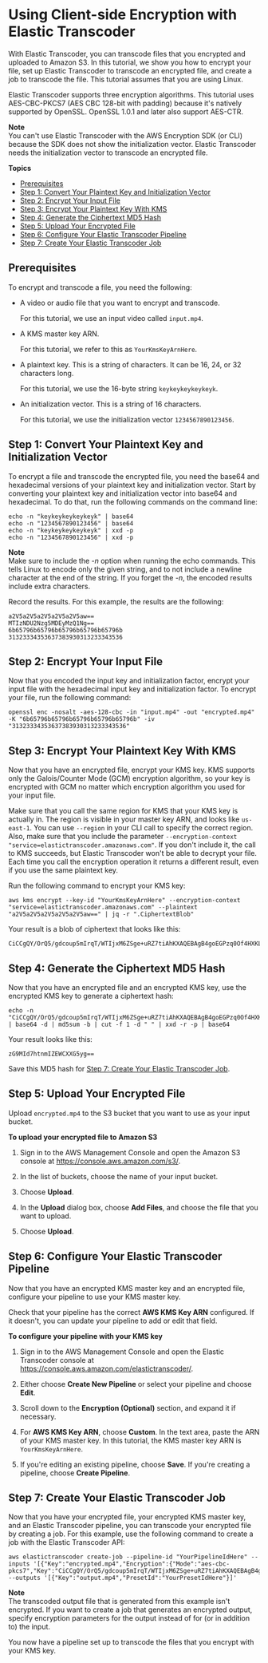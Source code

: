 # Using Client\-side Encryption with Elastic Transcoder<a name="encrypted-tutorial"></a>

With Elastic Transcoder, you can transcode files that you encrypted and uploaded to Amazon S3\. In this tutorial, we show you how to encrypt your file, set up Elastic Transcoder to transcode an encrypted file, and create a job to transcode the file\. This tutorial assumes that you are using Linux\. 

Elastic Transcoder supports three encryption algorithms\. This tutorial uses AES\-CBC\-PKCS7 \(AES CBC 128\-bit with padding\) because it's natively supported by OpenSSL\. OpenSSL 1\.0\.1 and later also support AES\-CTR\.

**Note**  
You can't use Elastic Transcoder with the AWS Encryption SDK \(or CLI\) because the SDK does not show the initialization vector\. Elastic Transcoder needs the initialization vector to transcode an encrypted file\.

**Topics**
+ [Prerequisites](#client-side-encryption-prerequisites)
+ [Step 1: Convert Your Plaintext Key and Initialization Vector](#step-1)
+ [Step 2: Encrypt Your Input File](#step-2)
+ [Step 3: Encrypt Your Plaintext Key With KMS](#step-3)
+ [Step 4: Generate the Ciphertext MD5 Hash](#step-4)
+ [Step 5: Upload Your Encrypted File](#step-5)
+ [Step 6: Configure Your Elastic Transcoder Pipeline](#step-6)
+ [Step 7: Create Your Elastic Transcoder Job](#step-7)

## Prerequisites<a name="client-side-encryption-prerequisites"></a>

To encrypt and transcode a file, you need the following:
+ A video or audio file that you want to encrypt and transcode\. 

  For this tutorial, we use an input video called `input.mp4`\.
+ A KMS master key ARN\.

  For this tutorial, we refer to this as `YourKmsKeyArnHere`\. 
+ A plaintext key\. This is a string of characters\. It can be 16, 24, or 32 characters long\. 

  For this tutorial, we use the 16\-byte string `keykeykeykeykeyk`\.
+ An initialization vector\. This is a string of 16 characters\.

  For this tutorial, we use the initialization vector `1234567890123456`\. 

## Step 1: Convert Your Plaintext Key and Initialization Vector<a name="step-1"></a>

To encrypt a file and transcode the encrypted file, you need the base64 and hexadecimal versions of your plaintext key and initialization vector\. Start by converting your plaintext key and initialization vector into base64 and hexadecimal\. To do that, run the following commands on the command line:

```
echo -n "keykeykeykeykeyk" | base64
echo -n "1234567890123456" | base64
echo -n "keykeykeykeykeyk" | xxd -p
echo -n "1234567890123456" | xxd -p
```

**Note**  
Make sure to include the *\-n* option when running the echo commands\. This tells Linux to encode only the given string, and to not include a newline character at the end of the string\. If you forget the *\-n*, the encoded results include extra characters\.

Record the results\. For this example, the results are the following: 

```
a2V5a2V5a2V5a2V5a2V5aw==
MTIzNDU2Nzg5MDEyMzQ1Ng==
6b65796b65796b65796b65796b65796b
31323334353637383930313233343536
```

## Step 2: Encrypt Your Input File<a name="step-2"></a>

Now that you encoded the input key and initialization factor, encrypt your input file with the hexadecimal input key and initialization factor\. To encrypt your file, run the following command: 

```
openssl enc -nosalt -aes-128-cbc -in "input.mp4" -out "encrypted.mp4" -K "6b65796b65796b65796b65796b65796b" -iv "31323334353637383930313233343536"
```

## Step 3: Encrypt Your Plaintext Key With KMS<a name="step-3"></a>

Now that you have an encrypted file, encrypt your KMS key\. KMS supports only the Galois/Counter Mode \(GCM\) encryption algorithm, so your key is encrypted with GCM no matter which encryption algorithm you used for your input file\. 

Make sure that you call the same region for KMS that your KMS key is actually in\. The region is visible in your master key ARN, and looks like `us-east-1`\. You can use `--region` in your CLI call to specify the correct region\. Also, make sure that you include the parameter `--encryption-context "service=elastictranscoder.amazonaws.com"`\. If you don't include it, the call to KMS succeeds, but Elastic Transcoder won't be able to decrypt your file\. Each time you call the encryption operation it returns a different result, even if you use the same plaintext key\.

Run the following command to encrypt your KMS key:

```
aws kms encrypt --key-id "YourKmsKeyArnHere" --encryption-context "service=elastictranscoder.amazonaws.com" --plaintext "a2V5a2V5a2V5a2V5a2V5aw==" | jq -r ".CiphertextBlob"
```

Your result is a blob of ciphertext that looks like this: 

```
CiCCgQY/OrQ5/gdcoup5mIrqT/WTIjxM6ZSge+uRZ7tiAhKXAQEBAgB4goEGPzq0Of4HXKLqeZiK6k/1kyI8TOmUoHvrkWe7YgIAAABuMGwGCSqGSIb3DQEHBqBfMF0CAQAwWAYJKoZIhvcNAQcBMB4GCWCGSAFlAwQBLjARBAxIEi6/cfLGY+6ia0UCARCAK5wHYxg+3oHCzX4B4RqUY9N+YmVRooWmncNN4NKduc6jA/m+A+cKAFSvuF0=
```

## Step 4: Generate the Ciphertext MD5 Hash<a name="step-4"></a>

Now that you have an encrypted file and an encrypted KMS key, use the encrypted KMS key to generate a ciphertext hash:

```
echo -n "CiCCgQY/OrQ5/gdcoup5mIrqT/WTIjxM6ZSge+uRZ7tiAhKXAQEBAgB4goEGPzq0Of4HXKLqeZiK6k/1kyI8TOmUoHvrkWe7YgIAAABuMGwGCSqGSIb3DQEHBqBfMF0CAQAwWAYJKoZIhvcNAQcBMB4GCWCGSAFlAwQBLjARBAxIEi6/cfLGY+6ia0UCARCAK5wHYxg+3oHCzX4B4RqUY9N+YmVRooWmncNN4NKduc6jA/m+A+cKAFSvuF0=" | base64 -d | md5sum -b | cut -f 1 -d " " | xxd -r -p | base64
```

Your result looks like this:

```
zG9MId7htnmIZEWCXXG5yg==
```

Save this MD5 hash for [Step 7: Create Your Elastic Transcoder Job](#step-7)\.

## Step 5: Upload Your Encrypted File<a name="step-5"></a>

Upload `encrypted.mp4` to the S3 bucket that you want to use as your input bucket\. <a name="upload-encrypted-file"></a>

**To upload your encrypted file to Amazon S3**

1. Sign in to the AWS Management Console and open the Amazon S3 console at [https://console\.aws\.amazon\.com/s3/](https://console.aws.amazon.com/s3/)\.

1. In the list of buckets, choose the name of your input bucket\. 

1. Choose **Upload**\.

1. In the **Upload** dialog box, choose **Add Files**, and choose the file that you want to upload\.

1. Choose **Upload**\.

## Step 6: Configure Your Elastic Transcoder Pipeline<a name="step-6"></a>

Now that you have an encrypted KMS master key and an encrypted file, configure your pipeline to use your KMS master key\. 

Check that your pipeline has the correct **AWS KMS Key ARN** configured\. If it doesn't, you can update your pipeline to add or edit that field\. <a name="configure-pipeline-kms-key"></a>

**To configure your pipeline with your KMS key**

1. Sign in to the AWS Management Console and open the Elastic Transcoder console at [https://console\.aws\.amazon\.com/elastictranscoder/](https://console.aws.amazon.com/elastictranscoder/)\.

1. Either choose **Create New Pipeline** or select your pipeline and choose **Edit**\.

1. Scroll down to the **Encryption \(Optional\)** section, and expand it if necessary\.

1. For **AWS KMS Key ARN**, choose **Custom**\. In the text area, paste the ARN of your KMS master key\. In this tutorial, the KMS master key ARN is `YourKmsKeyArnHere`\.

1. If you're editing an existing pipeline, choose **Save**\. If you're creating a pipeline, choose **Create Pipeline**\.

## Step 7: Create Your Elastic Transcoder Job<a name="step-7"></a>

Now that you have your encrypted file, your encrypted KMS master key, and an Elastic Transcoder pipeline, you can transcode your encrypted file by creating a job\. For this example, use the following command to create a job with the Elastic Transcoder API:

```
aws elastictranscoder create-job --pipeline-id "YourPipelineIdHere" --inputs '[{"Key":"encrypted.mp4","Encryption":{"Mode":"aes-cbc-pkcs7","Key":"CiCCgQY/OrQ5/gdcoup5mIrqT/WTIjxM6ZSge+uRZ7tiAhKXAQEBAgB4goEGPzq0Of4HXKLqeZiK6k/1kyI8TOmUoHvrkWe7YgIAAABuMGwGCSqGSIb3DQEHBqBfMF0CAQAwWAYJKoZIhvcNAQcBMB4GCWCGSAFlAwQBLjARBAxIEi6/cfLGY+6ia0UCARCAK5wHYxg+3oHCzX4B4RqUY9N+YmVRooWmncNN4NKduc6jA/m+A+cKAFSvuF0=","KeyMd5":"zG9MId7htnmIZEWCXXG5yg==","InitializationVector":"MTIzNDU2Nzg5MDEyMzQ1Ng=="}}]' --outputs '[{"Key":"output.mp4","PresetId":"YourPresetIdHere"}]'
```

**Note**  
The transcoded output file that is generated from this example isn't encrypted\. If you want to create a job that generates an encrypted output, specify encryption parameters for the output instead of for \(or in addition to\) the input\.

You now have a pipeline set up to transcode the files that you encrypt with your KMS key\.